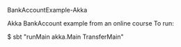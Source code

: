 BankAccountExample-Akka

Akka BankAccount example from an online course
To run:

$ sbt "runMain akka.Main TransferMain"
